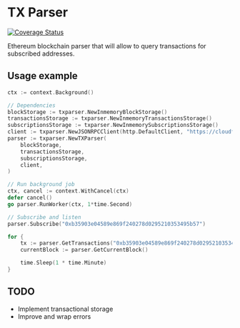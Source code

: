 # TX Parser

[![Coverage Status](https://coveralls.io/repos/github/et-nik/ethereum-tx-parser/badge.svg?branch=develop)](https://coveralls.io/github/et-nik/ethereum-tx-parser?branch=develop)

Ethereum blockchain parser that will allow to query transactions for subscribed addresses.

## Usage example

```go
ctx := context.Background()

// Dependencies
blockStorage := txparser.NewInmemoryBlockStorage()
transactionsStorage := txparser.NewInmemoryTransactionsStorage()
subscriptionsStorage := txparser.NewInmemorySubscriptionsStorage()
client := txparser.NewJSONRPCClient(http.DefaultClient, "https://cloudflare-eth.com")
parser := txparser.NewTXParser(
    blockStorage,
    transactionsStorage,
    subscriptionsStorage,
    client,
)

// Run background job
ctx, cancel := context.WithCancel(ctx)
defer cancel()
go parser.RunWorker(ctx, 1*time.Second)

// Subscribe and listen
parser.Subscribe("0xb35903e04589e869f240278d0295210353495b57")

for {
    tx := parser.GetTransactions("0xb35903e04589e869f240278d0295210353495b57")
    currentBlock := parser.GetCurrentBlock()

    time.Sleep(1 * time.Minute)	
}
```

## TODO

* Implement transactional storage
* Improve and wrap errors
